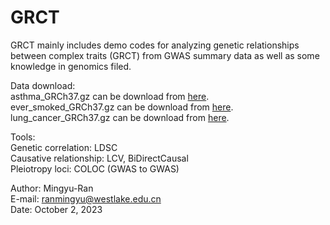 # GRCT
GRCT mainly includes demo codes for analyzing genetic relationships between complex traits (GRCT) from GWAS summary data as well as some knowledge in genomics filed.  

Data download:  
asthma_GRCh37.gz can be download from [here](https://yanglab.westlake.edu.cn/data/fastgwa_data/UKBbin/495_PheCode.v1.0.fastGWA.gz).  
ever_smoked_GRCh37.gz can be download from [here](https://yanglab.westlake.edu.cn/data/fastgwa_data/UKBbin/20160.v1.0.fastGWA.gz).  
lung_cancer_GRCh37.gz can be download from [here](https://yanglab.westlake.edu.cn/data/fastgwa_data/UKBbin/165.1_PheCode.v1.0.fastGWA.gz).  

Tools:  
Genetic correlation: LDSC  
Causative relationship: LCV, BiDirectCausal    
Pleiotropy loci: COLOC (GWAS to GWAS)  
  
Author: Mingyu-Ran  
E-mail: ranmingyu@westlake.edu.cn  
Date: October 2, 2023
